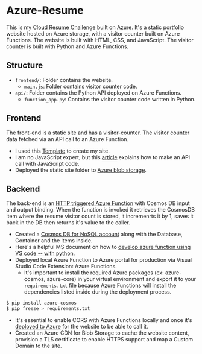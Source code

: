 # Azure-Resume
This is my [Cloud Resume Challenge](https://cloudresumechallenge.dev/docs/the-challenge/azure/) built on Azure. It's a static portfolio website hosted on Azure storage, with a visitor counter built on Azure Functions. The website is built with HTML, CSS, and JavaScript. The visitor counter is built with Python and Azure Functions.

## Structure

- `frontend/`: Folder contains the website.
    - `main.js`: Folder contains visitor counter code.
- `api/`: Folder contains the Python API deployed on Azure Functions.
    - `function_app.py`: Contains the visitor counter code written in Python.


## Frontend

The front-end is a static site and has a visitor-counter. The visitor counter data fetched via an API call to an Azure Function.

- I used this [Template](https://styleshout.com/free-templates/ceevee/) to create my site.
- I am no JavaScript expert, but this [article](https://www.digitalocean.com/community/tutorials/how-to-use-the-javascript-fetch-api-to-get-data) explains how to make an API call with JavaScript code.
- Deployed the static site folder to [Azure blob storage](https://learn.microsoft.com/en-us/azure/storage/blobs/storage-blob-static-website-host).



## Backend 

The back-end is an [HTTP triggered Azure Function](https://learn.microsoft.com/en-us/azure/azure-functions/functions-bindings-http-webhook-trigger?tabs=python-v2%2Cisolated-process%2Cnodejs-v4%2Cfunctionsv2&pivots=programming-language-python) with Cosmos DB input and output binding. When the function is invoked it retrieves the CosmosDB item where the resume visitor count is stored, it incremenrts it by 1, saves it back in the DB then returns it's value to the caller. 

- Created a [Cosmos DB for NoSQL account](https://learn.microsoft.com/en-us/azure/cosmos-db/nosql/quickstart-portal) along with the Database, Container and the items inside.
- Here's a helpful MS document on how to [develop azure function using VS code --
    with python](https://learn.microsoft.com/en-us/azure/azure-functions/functions-develop-vs-code?tabs=node-v4%2Cpython-v2%2Cisolated-process%2Cquick-create&pivots=programming-language-python#run-functions-locally).
- Deployed local Azure Function to Azure portal for production via Visual Studio Code Extension: Azure Functions.    
    - It's important to install the required Azure packages (ex: azure-cosmos, azure-core) in your virtual environment and export it to your `requirements.txt` file because Azure Functions will install the dependencies listed inside during the deployment process.
``` bash
$ pip install azure-cosmos
$ pip freeze > requirements.txt
```
- It's essential to enable CORS with Azure Functions locally and once it's [deployed to Azure](https://docs.microsoft.com/azure/azure-functions/functions-how-to-use-azure-function-app-settings?tabs=portal#cors) for the website to be able to call it.
- Created an Azure CDN for Blob Storage to cache the website content, provision a TLS certificate to enable HTTPS support and map a Custom Domain to the site. 
